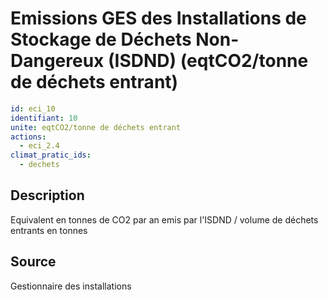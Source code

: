 # Emissions GES des Installations de Stockage de Déchets Non-Dangereux (ISDND) (eqtCO2/tonne de déchets entrant)
```yaml
id: eci_10
identifiant: 10
unite: eqtCO2/tonne de déchets entrant
actions:
  - eci_2.4
climat_pratic_ids:
  - dechets
```
## Description
Equivalent en tonnes de CO2 par an emis par l'ISDND / volume de déchets entrants en tonnes

## Source
Gestionnaire des installations

